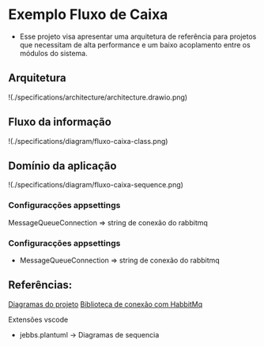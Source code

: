 # Exemplo Fluxo de Caixa

* Esse projeto visa apresentar uma arquitetura de referência para projetos que necessitam de alta performance e um baixo acoplamento entre os módulos do sistema.

## Arquitetura 

!(./specifications/architecture/architecture.drawio.png)

## Fluxo da informação

!(./specifications/diagram/fluxo-caixa-class.png)

## Domínio da aplicação

!(./specifications/diagram/fluxo-caixa-sequence.png)

### Configuracções appsettings

MessageQueueConnection => string de conexão do rabbitmq

### Configuracções appsettings

* MessageQueueConnection => string de conexão do rabbitmq

## Referências:

[Diagramas do projeto](https://real-world-plantuml.com/)
[Biblioteca de conexão com HabbitMq](https://github.com/EasyNetQ/EasyNetQ/wiki/Introduction)

Extensões vscode
- jebbs.plantuml -> Diagramas de sequencia